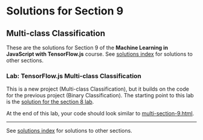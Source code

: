 # Solutions for Section 9
## Multi-class Classification

These are the solutions for Section 9 of the **Machine Learning in JavaScript with TensorFlow.js** course. See [solutions index](../../README.md) for solutions to other sections.

### Lab: TensorFlow.js Multi-class Classification

This is a new project (Multi-class Classification), but it builds on the code for the previous project (Binary Classification). 
The starting point to this lab is the [solution for the section 8 lab](../8-classification/README.md).

At the end of this lab, your code should look similar to [multi-section-9.html](./multi-section-9.html).

---

See [solutions index](../../README.md) for solutions to other sections.

